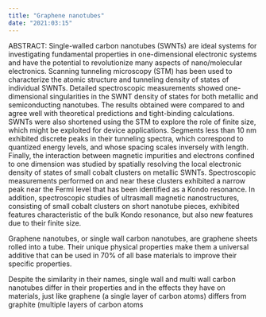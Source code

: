 ```yaml
---
title: "Graphene nanotubes"
date: "2021:03:15"
---
```


ABSTRACT: Single-walled carbon nanotubes (SWNTs) are ideal systems for investigating fundamental properties in one-dimensional electronic systems and
have the potential to revolutionize many aspects of nano/molecular electronics.
Scanning tunneling microscopy (STM) has been used to characterize the atomic structure and tunneling density of states of individual SWNTs. Detailed
spectroscopic measurements showed one-dimensional singularities in the
SWNT density of states for both metallic and semiconducting nanotubes. The
results obtained were compared to and agree well with theoretical predictions
and tight-binding calculations. SWNTs were also shortened using the STM to
explore the role of finite size, which might be exploited for device applications.
Segments less than 10 nm exhibited discrete peaks in their tunneling spectra,
which correspond to quantized energy levels, and whose spacing scales inversely with length. Finally, the interaction between magnetic impurities and electrons confined to one dimension was studied by spatially resolving the local
electronic density of states of small cobalt clusters on metallic SWNTs. Spectroscopic measurements performed on and near these clusters exhibited a narrow peak near the Fermi level that has been identified as a Kondo resonance.
In addition, spectroscopic studies of ultrasmall magnetic nanostructures, consisting of small cobalt clusters on short nanotube pieces, exhibited features
characteristic of the bulk Kondo resonance, but also new features due to their
finite size.

Graphene nanotubes, or single wall carbon nanotubes, are graphene sheets rolled into a tube. Their unique physical properties make them a universal additive that can be used in 70% of all base materials to improve their specific properties.

Despite the similarity in their names, single wall and multi wall carbon nanotubes differ in their properties and in the effects they have on materials, just like graphene (a single layer of carbon atoms) differs from graphite (multiple layers of carbon atoms
